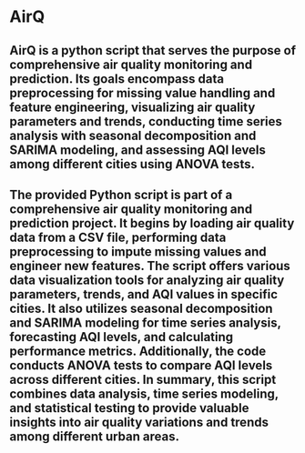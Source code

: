 # AirQ
## AirQ is a python script that serves the purpose of comprehensive air quality monitoring and prediction. Its goals encompass data preprocessing for missing value handling and feature engineering, visualizing air quality parameters and trends, conducting time series analysis with seasonal decomposition and SARIMA modeling, and assessing AQI levels among different cities using ANOVA tests.
## The provided Python script is part of a comprehensive air quality monitoring and prediction project. It begins by loading air quality data from a CSV file, performing data preprocessing to impute missing values and engineer new features. The script offers various data visualization tools for analyzing air quality parameters, trends, and AQI values in specific cities. It also utilizes seasonal decomposition and SARIMA modeling for time series analysis, forecasting AQI levels, and calculating performance metrics. Additionally, the code conducts ANOVA tests to compare AQI levels across different cities. In summary, this script combines data analysis, time series modeling, and statistical testing to provide valuable insights into air quality variations and trends among different urban areas.
